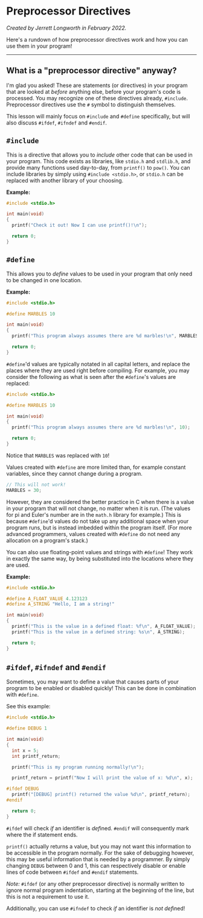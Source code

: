 # Preprocessor Directives

*Created by Jerrett Longworth in February 2022.*

Here's a rundown of how preprocessor directives work and how you can use them in your program!

---

## What is a "preprocessor directive" anyway?

I'm glad you asked! These are statements (or directives) in your program that are looked at *before* anything else, before your program's code is processed. You may recognize one of these directives already, `#include`. Preprocessor directives use the `#` symbol to distinguish themselves.

This lesson will mainly focus on `#include` and `#define` specifically, but will also discuss `#ifdef`, `#ifndef` and `#endif`.

## `#include`

This is a directive that allows you to *include* other code that can be used in your program. This code exists as libraries, like `stdio.h` and `stdlib.h`, and provide many functions used day-to-day, from `printf()` to `pow()`. You can include libraries by simply using `#include <stdio.h>`, or `stdio.h` can be replaced with another library of your choosing.

**Example:**

``` c
#include <stdio.h>

int main(void)
{
  printf("Check it out! Now I can use printf()!\n");

  return 0;
}
```

## `#define`

This allows you to *define* values to be used in your program that only need to be changed in one location.

**Example:**

``` c
#include <stdio.h>

#define MARBLES 10

int main(void)
{
  printf("This program always assumes there are %d marbles!\n", MARBLES);

  return 0;
}
```

`#define`'d values are typically notated in all capital letters, and replace the places where they are used right before compiling. For example, you may consider the following as what is seen after the `#define`'s values are replaced:

``` c
#include <stdio.h>

#define MARBLES 10

int main(void)
{
  printf("This program always assumes there are %d marbles!\n", 10);

  return 0;
}
```

Notice that `MARBLES` was replaced with `10`!

Values created with `#define` are more limited than, for example constant variables, since they cannot change during a program.

``` c
// This will not work!
MARBLES = 30;
```

However, they are considered the better practice in C when there is a value in your program that will not change, no matter when it is run. (The values for pi and Euler's number are in the `math.h` library for example.) This is because `#define`'d values do not take up any additional space when your program runs, but is instead imbedded within the program itself. (For more advanced programmers, values created with `#define` do not need any allocation on a program's stack.)

You can also use floating-point values and strings with `#define`! They work in exactly the same way, by being substituted into the locations where they are used.

**Example:**

``` c
#include <stdio.h>

#define A_FLOAT_VALUE 4.123123
#define A_STRING "Hello, I am a string!"

int main(void)
{
  printf("This is the value in a defined float: %f\n", A_FLOAT_VALUE);
  printf("This is the value in a defined string: %s\n", A_STRING);

  return 0;
}
```

## `#ifdef`, `#ifndef` and `#endif`

Sometimes, you may want to define a value that causes parts of your program to be enabled or disabled quickly! This can be done in combination with `#define`.

See this example:

``` c
#include <stdio.h>

#define DEBUG 1

int main(void)
{
  int x = 5;
  int printf_return;

  printf("This is my program running normally!\n");

  printf_return = printf("Now I will print the value of x: %d\n", x);

#ifdef DEBUG
  printf("[DEBUG] printf() returned the value %d\n", printf_return);
#endif

  return 0;
}
```

`#ifdef` will check *if* an identifier is *def*ined. `#endif` will consequently mark where the if statement ends.

`printf()` actually returns a value, but you may not want this information to be accessible in the program normally. For the sake of debugging however, this may be useful information that is needed by a programmer. By simply changing `DEBUG` between 0 and 1, this can respectively disable or enable lines of code between `#ifdef` and `#endif` statements.

*Note:* `#ifdef` (or any other preprocessor directive) is normally written to ignore normal program indentation, starting at the beginning of the line, but this is not a requirement to use it.

Additionally, you can use `#ifndef` to check *if* an identifier is *not def*ined!